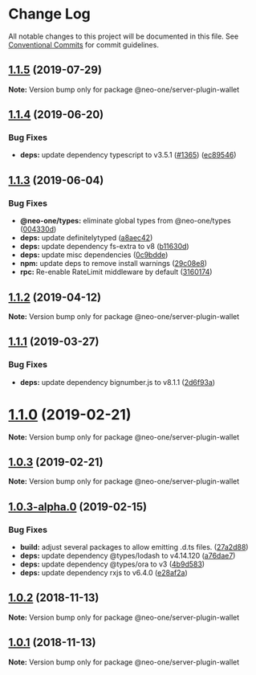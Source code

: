 # Change Log

All notable changes to this project will be documented in this file.
See [Conventional Commits](https://conventionalcommits.org) for commit guidelines.

## [1.1.5](https://github.com/neo-one-suite/neo-one/compare/@neo-one/server-plugin-wallet@1.1.4...@neo-one/server-plugin-wallet@1.1.5) (2019-07-29)

**Note:** Version bump only for package @neo-one/server-plugin-wallet





## [1.1.4](https://github.com/neo-one-suite/neo-one/compare/@neo-one/server-plugin-wallet@1.1.3...@neo-one/server-plugin-wallet@1.1.4) (2019-06-20)


### Bug Fixes

* **deps:** update dependency typescript to v3.5.1 ([#1365](https://github.com/neo-one-suite/neo-one/issues/1365)) ([ec89546](https://github.com/neo-one-suite/neo-one/commit/ec89546))





## [1.1.3](https://github.com/neo-one-suite/neo-one/compare/@neo-one/server-plugin-wallet@1.1.2...@neo-one/server-plugin-wallet@1.1.3) (2019-06-04)


### Bug Fixes

* **@neo-one/types:** eliminate global types from @neo-one/types ([004330d](https://github.com/neo-one-suite/neo-one/commit/004330d))
* **deps:** update definitelytyped ([a8aec42](https://github.com/neo-one-suite/neo-one/commit/a8aec42))
* **deps:** update dependency fs-extra to v8 ([b11630d](https://github.com/neo-one-suite/neo-one/commit/b11630d))
* **deps:** update misc dependencies ([0c9bdde](https://github.com/neo-one-suite/neo-one/commit/0c9bdde))
* **npm:** update deps to remove install warnings ([29c08e8](https://github.com/neo-one-suite/neo-one/commit/29c08e8))
* **rpc:** Re-enable RateLimit middleware by default ([3160174](https://github.com/neo-one-suite/neo-one/commit/3160174))





## [1.1.2](https://github.com/neo-one-suite/neo-one/compare/@neo-one/server-plugin-wallet@1.1.1...@neo-one/server-plugin-wallet@1.1.2) (2019-04-12)

**Note:** Version bump only for package @neo-one/server-plugin-wallet





## [1.1.1](https://github.com/neo-one-suite/neo-one/compare/@neo-one/server-plugin-wallet@1.1.0...@neo-one/server-plugin-wallet@1.1.1) (2019-03-27)


### Bug Fixes

* **deps:** update dependency bignumber.js to v8.1.1 ([2d6f93a](https://github.com/neo-one-suite/neo-one/commit/2d6f93a))





# [1.1.0](https://github.com/neo-one-suite/neo-one/compare/@neo-one/server-plugin-wallet@1.0.3...@neo-one/server-plugin-wallet@1.1.0) (2019-02-21)

**Note:** Version bump only for package @neo-one/server-plugin-wallet





## [1.0.3](https://github.com/neo-one-suite/neo-one/compare/@neo-one/server-plugin-wallet@1.0.3-alpha.0...@neo-one/server-plugin-wallet@1.0.3) (2019-02-21)

**Note:** Version bump only for package @neo-one/server-plugin-wallet





## [1.0.3-alpha.0](https://github.com/neo-one-suite/neo-one/compare/@neo-one/server-plugin-wallet@1.0.2...@neo-one/server-plugin-wallet@1.0.3-alpha.0) (2019-02-15)


### Bug Fixes

* **build:** adjust several packages to allow emitting .d.ts files. ([27a2d88](https://github.com/neo-one-suite/neo-one/commit/27a2d88))
* **deps:** update dependency @types/lodash to v4.14.120 ([a76dae7](https://github.com/neo-one-suite/neo-one/commit/a76dae7))
* **deps:** update dependency @types/ora to v3 ([4b9d583](https://github.com/neo-one-suite/neo-one/commit/4b9d583))
* **deps:** update dependency rxjs to v6.4.0 ([e28af2a](https://github.com/neo-one-suite/neo-one/commit/e28af2a))





## [1.0.2](https://github.com/neo-one-suite/neo-one/compare/@neo-one/server-plugin-wallet@1.0.1...@neo-one/server-plugin-wallet@1.0.2) (2018-11-13)

**Note:** Version bump only for package @neo-one/server-plugin-wallet





## [1.0.1](https://github.com/neo-one-suite/neo-one/compare/@neo-one/server-plugin-wallet@1.0.0...@neo-one/server-plugin-wallet@1.0.1) (2018-11-13)

**Note:** Version bump only for package @neo-one/server-plugin-wallet
